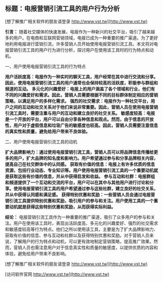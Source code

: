 ## **标题：电报营销引流工具的用户行为分析**

[想了解推广相关软件的朋友请登录 http://www.vst.tw](http://www.vst.tw)

**引言：**
随着社交媒体的快速发展，电报作为一种新兴的社交平台，吸引了越来越多的用户。在电商和互联网营销领域，电报已成为一种重要的推广渠道。为了更好地利用电报进行营销引流，许多营销人员开始使用电报营销引流工具。本文将对电报营销引流工具的用户行为进行分析，探讨用户在使用该工具时的行为特点和动机。

一、用户使用电报营销引流工具的行为特点

**用户活跃度高：电报作为一种实时的聊天工具，用户经常在其中进行交流和分享。因此，使用电报营销引流工具的用户通常也会保持较高的活跃度，积极参与群组和频道的互动。**
**多元化的兴趣爱好：电报上的用户涵盖了各个领域和行业，他们有不同的兴趣爱好和需求。因此，营销人员需要根据不同的目标群体制定相应的营销策略，以满足用户的多样化需求。**
**强烈的社交需求：电报作为一种社交平台，用户之间的互动和社交关系对于他们来说非常重要。因此，营销人员在使用电报营销引流工具时，需要注重与用户的互动和建立良好的社交关系。**
**敏感度较高：电报是一个开放的平台，用户可以自由分享各种信息和观点。然而，由于信息的开放性，用户对于虚假信息和垃圾广告的敏感度也较高。因此，营销人员需要注意信息的真实性和质量，避免给用户带来不良体验。**

二、用户使用电报营销引流工具的动机

**扩大品牌影响力：通过使用电报营销引流工具，营销人员可以将品牌信息传播给更多的用户，扩大品牌的知名度和影响力。用户希望通过参与和分享品牌相关内容，提高自己在社交群体中的认同感。**
**获取有价值的信息：电报上有许多优质的信息资源，包括行业动态、专业知识等。用户使用电报营销引流工具的一个重要动机就是获取这些有价值的信息，并从中获得启发和收益。**
**参与互动和社群：电报群组和频道提供了一个互动和交流的平台，用户可以在其中与其他用户进行讨论和分享。使用电报营销引流工具的用户希望通过参与这些社群，建立良好的社交关系，并从中获得认同感和满足感。**
**获得特别优惠和奖励：一些营销人员会通过电报营销引流工具提供特别优惠和奖励，吸引用户的参与和关注。用户使用工具的一个重要动机就是获得这些特别优惠和奖励，从而获得实际利益。**

**结论：**
电报营销引流工具作为一种重要的推广渠道，吸引了众多用户的参与和关注。用户在使用该工具时，表现出活跃度高、多元化的兴趣爱好、强烈的社交需求和敏感度较高等行为特点。他们之所以使用该工具，主要是为了扩大品牌影响力、获取有价值的信息、参与互动和社群以及获得特别优惠和奖励。对于营销人员来说，了解用户的行为特点和动机，可以更有效地制定营销策略，提高推广效果。然而，营销人员也需注意用户对于信息真实性和质量的敏感度，以提供优质的内容和体验，避免给用户带来不良影响。

[想了解推广相关软件的朋友请登录 http://www.vst.tw](http://www.vst.tw)


[访问软件官网 http://www.vst.tw](http://www.vst.tw)
